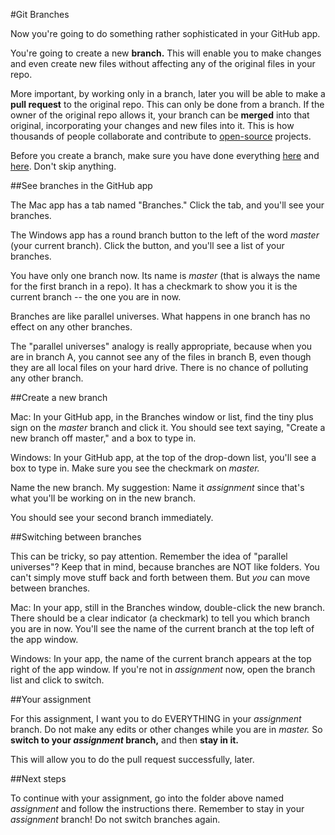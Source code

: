 #Git Branches

Now you're going to do something rather sophisticated in your GitHub app.

You're going to create a new **branch.** This will enable you to make changes and even create new files without affecting any of the original files in your repo.

More important, by working only in a branch, later you will be able to make a **pull request** to the original repo. This can only be done from a branch. If the owner of the original repo allows it, your branch can be **merged** into that original, incorporating your changes and new files into it. This is how thousands of people collaborate and contribute to [open-source](http://opensource.com/resources/what-open-source) projects.

Before you create a branch, make sure you have done everything [here](../github_basics) and [here](../../../). Don't skip anything.

##See branches in the GitHub app

The Mac app has a tab named "Branches." Click the tab, and you'll see your branches.

The Windows app has a round branch button to the left of the word *master* (your current branch). Click the button, and you'll see a list of your branches.

You have only one branch now. Its name is *master* (that is always the name for the first branch in a repo). It has a checkmark to show you it is the current branch -- the one you are in now.

Branches are like parallel universes. What happens in one branch has no effect on any other branches.

The "parallel universes" analogy is really appropriate, because when you are in branch A, you cannot see any of the files in branch B, even though they are all local files on your hard drive. There is no chance of polluting any other branch.

##Create a new branch

Mac: In your GitHub app, in the Branches window or list, find the tiny plus sign on the *master* branch and click it. You should see text saying, "Create a new branch off master," and a box to type in.

Windows: In your GitHub app, at the top of the drop-down list, you'll see a box to type in. Make sure you see the checkmark on *master.*

Name the new branch. My suggestion: Name it *assignment* since that's what you'll be working on in the new branch.

You should see your second branch immediately.

##Switching between branches

This can be tricky, so pay attention. Remember the idea of "parallel universes"? Keep that in mind, because branches are NOT like folders. You can't simply move stuff back and forth between them. But *you* can move between branches.

Mac: In your app, still in the Branches window, double-click the new branch. There should be a clear indicator (a checkmark) to tell you which branch you are in now. You'll see the name of the current branch at the top left of the app window.

Windows: In your app, the name of the current branch appears at the top right of the app window. If you're not in *assignment* now, open the branch list and click to switch.

##Your assignment

For this assignment, I want you to do EVERYTHING in your *assignment* branch. Do not make any edits or other changes while you are in *master.* So **switch to your *assignment* branch,** and then **stay in it.**

This will allow you to do the pull request successfully, later.

##Next steps

To continue with your assignment, go into the folder above named *assignment* and follow the instructions there. Remember to stay in your *assignment* branch! Do not switch branches again.
